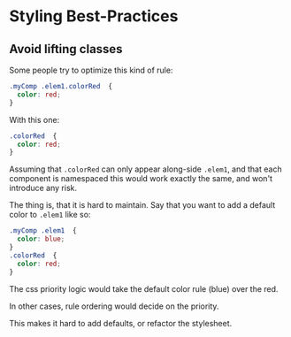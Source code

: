 # Styling Best-Practices

## Avoid lifting classes
Some people try to optimize this kind of rule:
```css
.myComp .elem1.colorRed  {
  color: red;
} 
```
With this one:
```css
.colorRed  {
  color: red;
} 
```
Assuming that `.colorRed` can only appear along-side `.elem1`,
and that each component is namespaced this would work exactly the same, and won't introduce any risk.

The thing is, that it is hard to maintain.
Say that you want to add a default color to `.elem1` like so:
```css
.myComp .elem1  {
  color: blue;
} 
.colorRed  {
  color: red;
} 
```
The css priority logic would take the default color rule (blue) over the red.

In other cases, rule ordering would decide on the priority.

This makes it hard to add defaults, or refactor the stylesheet.